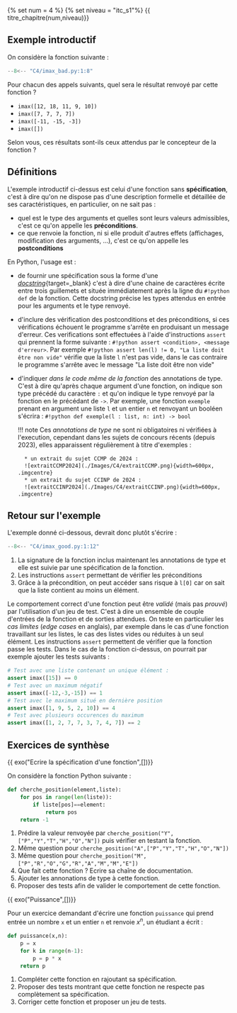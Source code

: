 {% set num = 4 %}
{% set niveau = "itc_s1"%}
{{ titre_chapitre(num,niveau)}}

## Exemple introductif

On considère la fonction suivante :

```python
--8<-- "C4/imax_bad.py:1:8"
```

Pour chacun des appels suivants, quel sera le résultat renvoyé par cette fonction ?

* `imax([12, 18, 11, 9, 10])` 
* `imax([7, 7, 7, 7])` 
* `imax([-11, -15, -3])` 
* `imax([])`

Selon vous, ces résultats sont-ils ceux attendus par le concepteur de la fonction ?

## Définitions

L'exemple introductif ci-dessus est celui d'une fonction sans **spécification**, c'est à dire qu'on ne dispose pas d'une description formelle et détaillée de ses caractéristiques, en particulier, on ne sait pas :

* quel est le type des arguments et quelles sont leurs valeurs admissibles, c'est ce qu'on appelle les **préconditions**.
* ce que renvoie la fonction, ni si elle produit d'autres effets (affichages, modification des arguments, ...), c'est ce qu'on appelle les **postconditions**

En Python, l'usage est :

* de fournir une spécification sous la forme d'une [*docstring*](https://peps.python.org/pep-0257/){target=_blank} c'est à dire d'une chaine de caractères écrite entre trois guillemets et située immédiatement après la ligne du `#!python def` de la fonction. Cette docstring précise les types attendus en entrée pour les arguments et le type renvoyé.
* d'inclure des vérification des postconditions et des préconditions, si ces vérifications échouent le programme s'arrête en produisant un message d'erreur. Ces verifications sont effectuées à l'aide d'instructions `assert` qui prennent la forme suivante : `#!python assert <condition>, <message d'erreur>`. Par exemple `#!python assert len(l) != 0, "La liste doit être non vide"` vérifie que la liste `l` n'est pas vide, dans le cas contraire le programme s'arrête avec le message "La liste doit être non vide"
* d'indiquer *dans le code même de la fonction*  des annotations de type. C'est à dire qu'après chaque argument d'une fonction, on indique son type précédé du caractère `:` et qu'on indique le type renvoyé par la fonction en le précédant de `->`. Par exemple, une fonction `exemple` prenant en argument une liste `l` et un entier `n` et renvoyant un booléen s'écrira : `#!python def exemple(l : list, n: int) -> bool`

    !!! note
        Ces *annotations de type* ne sont ni obligatoires ni vérifiées à l'execution, cependant dans les sujets de concours récents (depuis 2023), elles apparaissent régulièrement à titre d'exemples :

        * un extrait du sujet CCMP de 2024 :
        ![extraitCCMP2024](./Images/C4/extraitCCMP.png){width=600px, .imgcentre}
        * un extrait du sujet CCINP de 2024 :
        ![extraitCCINP2024](./Images/C4/extraitCCINP.png){width=600px, .imgcentre}

## Retour sur l'exemple

L'exemple donné ci-dessous, devrait donc plutôt s'écrire :

```python linenums="1"
--8<-- "C4/imax_good.py:1:12"
```

1. La signature de la fonction inclus maintenant les annotations de type et elle est suivie par une spécification de la fonction.
2. Les instructions `assert` permettant de vérifier les préconditions
3. Grâce à la précondition, on peut accéder sans risque à `l[0]` car on sait que la liste contient au moins un élément.


Le comportement correct d'une fonction peut être *validé* (mais pas *prouvé*) par l'utilisation d'un jeu de test. C'est à dire un ensemble de couple d'entrées de la fonction et de sorties attendues. On teste en particulier les *cas limites* (*edge cases* en anglais), par exemple dans le cas d'une fonction travaillant sur les listes, le cas des listes vides ou réduites à un seul élément. Les instructions `assert` permettent de vérifier que la fonction passe les tests. Dans le cas de la fonction ci-dessus, on pourrait par exemple ajouter les tests suivants :

```python
# Test avec une liste contenant un unique élément :
assert imax([15]) == 0
# Test avec un maximum négatif
assert imax([-12,-3,-15]) == 1
# Test avec le maximum situé en dernière position
assert imax([1, 9, 5, 2, 10]) == 4
# Test avec plusieurs occurences du maximum
assert imax([1, 2, 7, 7, 3, 7, 4, 7]) == 2
```

## Exercices de synthèse

{{ exo("Ecrire la spécification d'une fonction",[])}}

On considère la fonction Python suivante :
```python linenums="1"
def cherche_position(element,liste):
    for pos in range(len(liste)):
        if liste[pos]==element:
            return pos
    return -1
```

1. Prédire la valeur renvoyée par `cherche_position("Y",["P","Y","T","H","O","N"])` puis vérifier en testant la fonction.
2. Même question pour `cherche_position("A",["P","Y","T","H","O","N"])`
3. Même question pour `cherche_position("M",["P","R","O","G","R","A","M","M","E"])`
4. Que fait cette fonction ? Ecrire sa chaîne de documentation.
5. Ajouter les annonations de type à cette fonction.
6. Proposer des tests afin de valider le comportement de cette fonction.


{{ exo("Puissance",[])}}

Pour un exercice demandant d'écrire une fonction `puissance` qui prend entrée un nombre `x` et un entier `n` et renvoie $x^n$, un étudiant a écrit :

```python
def puissance(x,n):
    p = x
    for k in range(n-1):
        p = p * x
    return p
```

1. Compléter cette fonction en rajoutant sa spécification.
2. Proposer des tests montrant que cette fonction ne respecte pas complètement sa spécification.
3. Corriger cette fonction et proposer un jeu de tests.

